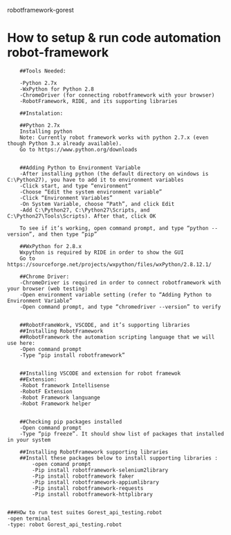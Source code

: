 robotframework-gorest
# How to setup & run code automation robot-framework

        ##Tools Needed:

        -Python 2.7x
        -WxPython for Python 2.8
        -ChromeDriver (for connecting robotframework with your browser)
        -RobotFramework, RIDE, and its supporting libraries

        ##Instalation:

        ##Python 2.7x
        Installing python
        Note: Currently robot framework works with python 2.7.x (even though Python 3.x already available).
        Go to https://www.python.org/downloads
    

        ##Adding Python to Environment Variable
        -After installing python (the default directory on windows is C:\Python27), you have to add it to environment variables
        -Click start, and type “environment”
        -Choose “Edit the system environment variable”
        -Click “Environment Variables”
        -On System Variable, choose “Path”, and click Edit
        -Add C:\Python27, C:\Python27\Scripts, and C:\Python27\Tools\Scripts). After that, click OK

        To see if it’s working, open command prompt, and type “python --version”, and then type “pip”

        ##WxPython for 2.8.x
        Wxpython is required by RIDE in order to show the GUI
        Go to https://sourceforge.net/projects/wxpython/files/wxPython/2.8.12.1/

        ##Chrome Driver:
        -ChromeDriver is required in order to connect robotframework with your browser (web testing)
        -Open environment variable setting (refer to “Adding Python to Environment Variable”
        -Open command prompt, and type “chromedriver --version” to verify


        ##RobotFrameWork, VSCODE, and it’s supporting libraries
        ##Installing RobotFramework
        ##RobotFramework the automation scripting language that we will use here:
        -Open command prompt
        -Type “pip install robotframework”


        ##Installing VSCODE and extension for robot framewok
        ##Extension:
        -Robot framework Intellisense
        -RobotF Extension
        -Robot Framework languange
        -Robot Framework helper


        ##Checking pip packages installed
        -Open command prompt
        -Type “pip freeze”. It should show list of packages that installed in your system

        ##Installing RobotFramework supporting libraries
        ##Install these packages below to install supporting libraries :
            -open comand prompt
            -Pip install robotframework-selenium2library
            -Pip install robotframework faker
            -Pip install robotframework-appiumlibrary
            -Pip install robotframework-requests
            -Pip install robotframework-httplibrary
    

    ###HOw to run test suites Gorest_api_testing.robot
    -open terminal
    -type: robot Gorest_api_testing.robot



